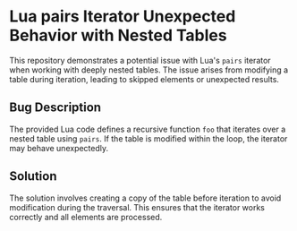 # Lua pairs Iterator Unexpected Behavior with Nested Tables

This repository demonstrates a potential issue with Lua's `pairs` iterator when working with deeply nested tables. The issue arises from modifying a table during iteration, leading to skipped elements or unexpected results.

## Bug Description
The provided Lua code defines a recursive function `foo` that iterates over a nested table using `pairs`.  If the table is modified within the loop, the iterator may behave unexpectedly.

## Solution
The solution involves creating a copy of the table before iteration to avoid modification during the traversal.  This ensures that the iterator works correctly and all elements are processed.